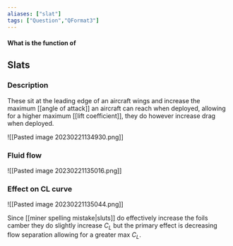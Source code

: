 ```yaml
---
aliases: ["slat"]
tags: ["Question","QFormat3"]
---
```


#### What is the function of
## Slats
### Description
These sit at the leading edge of an aircraft wings and increase the maximum [[angle of attack]] an aircraft can reach when deployed, allowing for a higher maximum [[lift coefficient]], they do however increase drag when deployed.

![[Pasted image 20230221134930.png]]

### Fluid flow
![[Pasted image 20230221135016.png]]

### Effect on CL curve

![[Pasted image 20230221135044.png]]

Since [[miner spelling mistake|sluts]] do effectively increase the foils camber they do slightly increase $C_{L}$ but the primary effect is decreasing flow separation allowing for a greater max $C_{L}$.
